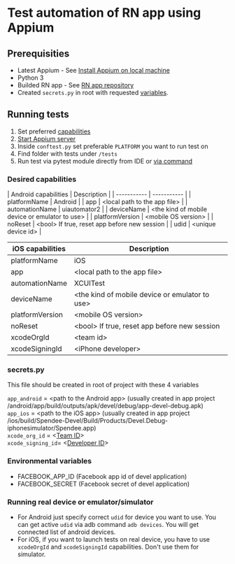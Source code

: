 # Test automation of RN app using Appium

## Prerequisities
- Latest Appium - See [Install Appium on local machine](https://github.com/appium/appium/blob/master/docs/en/about-appium/getting-started.md)
- Python 3
- Builded RN app - See [RN app repository](https://gitlab.spendee.com/frontend/spendeern)
- Created `secrets.py` in root with requested [variables](#secrets.py).

## Running tests
1. Set preferred [capabilities](#capabilities)
2. [Start Appium server](https://github.com/appium/appium/blob/master/docs/en/about-appium/getting-started.md)
3. Inside `conftest.py` set preferable `PLATFORM` you want to run test on
4. Find folder with tests under  `/tests`
5. Run test via pytest module directly from IDE or [via command](https://docs.pytest.org/en/stable/usage.html)

### Desired capabilities
<a name="capabilities"></a>
| Android capabilities      | Description |
| ----------- | ----------- |
| platformName      | Android |
| app   | \<local path to the app file\> |
| automationName   | uiautomator2 |
| deviceName   | \<the kind of mobile device or emulator to use\> |
| platformVersion   | \<mobile OS version\> |
| noReset   | \<bool\> If true, reset app before new session |
| udid   | \<unique device id\> |

| iOS capabilities      | Description |
| ----------- | ----------- |
| platformName      | iOS |
| app   | \<local path to the app file\> |
| automationName   | XCUITest |
| deviceName   | \<the kind of mobile device or emulator to use\> |
| platformVersion   | \<mobile OS version\> |
| noReset   | \<bool\> If true, reset app before new session |
| xcodeOrgId   | \<team id\> |
| xcodeSigningId   | \<iPhone developer\> |


### secrets.py
<a name="secrets.py"></a>
This file should be created in root of project with these 4 variables

`app_android` = \<path to the Android app\> (usually created in app project /android/app/build/outputs/apk/devel/debug/app-devel-debug.apk)  
`app_ios` = \<path to the iOS app\> (usually created in app project /ios/build/Spendee-Devel/Build/Products/Devel.Debug-iphonesimulator/Spendee.app)  
`xcode_org_id` = \<[Team ID](https://appium.io/docs/en/drivers/ios-xcuitest-real-devices/)\>  
`xcode_signing_id`= \<[Developer ID](https://appium.io/docs/en/drivers/ios-xcuitest-real-devices/)\>

### Environmental variables
- FACEBOOK_APP_ID (Facebook app id of devel application)
- FACEBOOK_SECRET (Facebook secret of devel application)

### Running real device or emulator/simulator
- For Android just specify correct `udid` for device you want to use. You can get active `udid` via adb command `adb devices`. You will get connected list of android devices.
- For iOS, if you want to launch tests on real device, you have to use `xcodeOrgId` and `xcodeSigningId` capabilities. Don't use them for simulator. 
